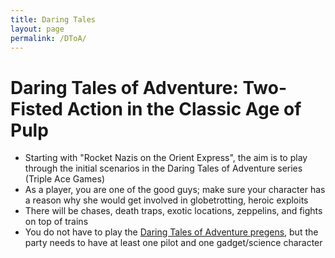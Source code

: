 ```yaml
---
title: Daring Tales
layout: page
permalink: /DToA/
---
```




# Daring Tales of Adventure: Two-Fisted Action in the Classic Age of Pulp
* Starting with "Rocket Nazis on the Orient Express", the aim is to play through the initial scenarios in the Daring Tales of Adventure series (Triple Ace Games)
* As a player, you are one of the good guys; make sure your character has a reason why she would get involved in globetrotting, heroic exploits
* There will be chases, death traps, exotic locations, zeppelins, and fights on top of trains
* You do not have to play the [Daring Tales of Adventure pregens](http://www.tripleacegames.com/free-downloads/daring-tales-of-adventure/), but the party needs to have at least one pilot and one gadget/science character
